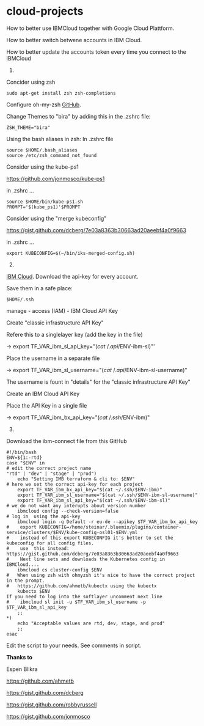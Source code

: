 # cloud-projects
How to better use IBMCloud together with Google Cloud Plattform.

How to better switch betwene accounts in IBM Cloud.

How to better update the accounts token every time you connect to the IBMCloud

1.

Concider using zsh 

```
sudo apt-get install zsh zsh-completions
```

Configure oh-my-zsh
[GitHub](https://github.com/robbyrussell/oh-my-zsh "Title").

Change Themes to "bira" by adding this in the .zshrc file:
```
ZSH_THEME="bira"
```

Using the bash aliases in zsh:
In .zshrc file
```
source $HOME/.bash_aliases
source /etc/zsh_command_not_found
```
Consider using the kube-ps1

https://github.com/jonmosco/kube-ps1

in .zshrc ...
```
source $HOME/bin/kube-ps1.sh
PROMPT='$(kube_ps1)'$PROMPT
```

Consider using the "merge kubeconfig" 

https://gist.github.com/dcberg/7e03a8363b30663ad20aeebf4a0f9663

in .zshrc ...
```
export KUBECONFIG=$(~/bin/iks-merged-config.sh)
```

2.

[IBM Cloud](https://cloud.ibm.com "Title"). Download the api-key for every account.

Save them in a safe place:
```
$HOME/.ssh
```
manage - access (IAM) - IBM Cloud API Key

Create "classic infrastructure API Key"

Refere this to a singlelayer key (add the key in the file)

-> export TF_VAR_ibm_sl_api_key="$(cat ~/.api/$ENV-ibm-sl)"'

Place the username in a separate file

-> export TF_VAR_ibm_sl_username="$(cat ~/.api/$ENV-ibm-sl-username)"

The username is fount in "details" for the "classic infrastructure API Key"

Create an IBM Cloud API Key

Place the API Key in a single file

-> export TF_VAR_ibm_bx_api_key="$(cat ~/.ssh/$ENV-ibm)" 


3.

Download the ibm-connect file from this GitHub

```
#!/bin/bash
ENV=${1:-rtd}
case "$ENV" in
# edit the correct project name
"rtd" | "dev" | "stage" | "prod")
    echo "Setting IMB terraform & cli to: $ENV"
# here we set the correct api-key for each project 
    export TF_VAR_ibm_bx_api_key="$(cat ~/.ssh/$ENV-ibm)"
    export TF_VAR_ibm_sl_username="$(cat ~/.ssh/$ENV-ibm-sl-username)"
    export TF_VAR_ibm_sl_api_key="$(cat ~/.ssh/$ENV-ibm-sl)"
# we do not want any interupts about version number
    ibmcloud config --check-version=false
# log in  using the api-key
    ibmcloud login -g Default -r eu-de --apikey $TF_VAR_ibm_bx_api_key
#    export KUBECONFIG=/home/steinar/.bluemix/plugins/container-service/clusters/$ENV/kube-config-osl01-$ENV.yml
#    instead of this export KUBECONFIG it's better to set the kubeconfig for all config files.
#    use  this instead:  https://gist.github.com/dcberg/7e03a8363b30663ad20aeebf4a0f9663
#    Next line sets and downloads the Kubernetes config in IBMCloud....
    ibmcloud cs cluster-config $ENV
#   When using zsh with ohmyzsh it's nice to have the correct project in the prompt.
#   https://github.com/ahmetb/kubectx using the kubectx
    kubectx $ENV
If you need to log into the softlayer uncomment next line
#    ibmcloud sl init -u $TF_VAR_ibm_sl_username -p $TF_VAR_ibm_sl_api_key
    ;;
*)
    echo "Acceptable values are rtd, dev, stage, and prod"
    ;;
esac 

```

Edit the script to your needs. See comments in script.


**Thanks to**

Espen Blikra

https://github.com/ahmetb

https://gist.github.com/dcberg

https://gist.github.com/robbyrussell

https://gist.github.com/jonmosco


